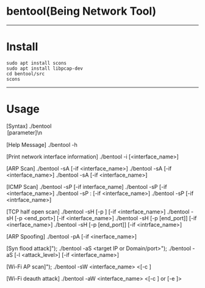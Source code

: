 # bentool(Being Network Tool)

---

# Install
```
sudo apt install scons
sudo apt install libpcap-dev
cd bentool/src
scons
```

---

# Usage
[Syntax]
./bentool <option> [parameter]\n

[Help Message]
./bentool -h

[Print network interface information]
./bentool -i [<interface_name>]
    
[ARP Scan]
./bentool -sA [-if <interface_name>]
./bentool -sA <target IP> [-if <interface_name>]
./bentool -sA <start IP> <end IP> [-if <interface_name>]

[ICMP Scan]
./bentool -sP [-if interface_name]
./bentool -sP <target IP or Domain> [-if <interface_name>]
./bentool -sP <Network ID>:<prefix> [-if <interface_name>]
./bentool -sP <start IP> <end IP> [-if <intrface_name>]

[TCP half open scan]
./bentool -sH [-p <port>] [-if <interface_name>]
./bentool -sH [-p <port> <end_port>] [-if <interface_name>]
./bentool -sH <target IP> [-p <port> [end_port]] [-if <inerface_name>]
./bentool -sH <start IP> <end IP> [-p <port> [end_port]] [-if <intrface_name>]

[ARP Spoofing]
./bentool -pA <target IP> <host IP> [-if <inerface_name>]

[Syn flood attack]");
./bentool -aS <target IP or Domain/port>");
./bentool -aS <target IP> <port> [-l <attack_level>] [-if <interface_name>] 

[Wi-Fi AP scan]");
./bentool -sW <interface_name> <[-c <Wi-Fi channel>] 

[Wi-Fi deauth attack]
./bentool -aW <interface_name> <[-c <Wi-Fi channel>] or [-e <Wi-Fi SSID>]> 
